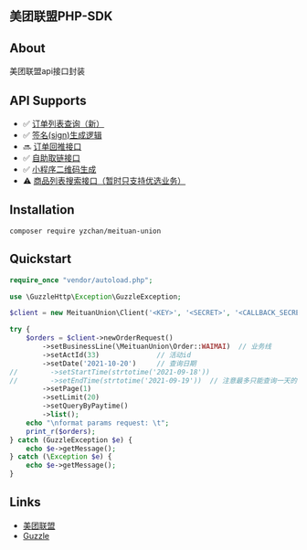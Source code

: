 美团联盟PHP-SDK
-----

## About

美团联盟api接口封装

## API Supports

- ✅ [订单列表查询（新）](https://union.meituan.com/v2/apiDetail?id=1)
- ✅ [签名(sign)生成逻辑](https://union.meituan.com/v2/apiDetail?id=2)
- 🔜 [订单回推接口](https://union.meituan.com/v2/apiDetail?id=6)
- ✅ [自助取链接口](https://union.meituan.com/v2/apiDetail?id=8)
- ✅ [小程序二维码生成](https://union.meituan.com/v2/apiDetail?id=12)
- ⚠️ [商品列表搜索接口（暂时只支持优选业务）](https://union.meituan.com/v2/apiDetail?id=21)

## Installation

```shell
composer require yzchan/meituan-union
```

## Quickstart

```php
require_once "vendor/autoload.php";

use \GuzzleHttp\Exception\GuzzleException;

$client = new MeituanUnion\Client('<KEY>', '<SECRET>', '<CALLBACK_SECRET>');

try {
    $orders = $client->newOrderRequest()
        ->setBusinessLine(\MeituanUnion\Order::WAIMAI)  // 业务线
        ->setActId(33)              // 活动id
        ->setDate('2021-10-20')     // 查询日期
//        ->setStartTime(strtotime('2021-09-18'))
//        ->setEndTime(strtotime('2021-09-19'))  // 注意最多只能查询一天的订单
        ->setPage(1)
        ->setLimit(20)
        ->setQueryByPaytime()
        ->list();
    echo "\nformat params request: \t";
    print_r($orders);
} catch (GuzzleException $e) {
    echo $e->getMessage();
} catch (\Exception $e) {
    echo $e->getMessage();
}
```

## Links

- [美团联盟](https://union.meituan.com/)
- [Guzzle](https://github.com/guzzle/guzzle)